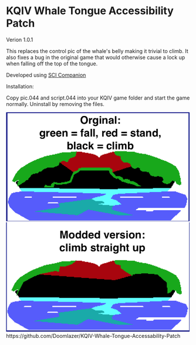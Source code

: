# KQIV Whale Tongue Accessibility Patch
 
Verion 1.0.1

This replaces the control pic of the whale's belly making it trivial to climb. It also fixes a bug in the original game that would otherwise cause a lock up when falling off the top of the tongue.

Developed using <a href="http://scicompanion.com/">SCI Companion</a>

Installation:

Copy pic.044 and script.044 into your KQIV game folder and start the game normally. Uninstall by removing the files.

<img src="before.png"  width="500">
<img src="after.png" width="500">
https://github.com/Doomlazer/KQIV-Whale-Tongue-Accessability-Patch
